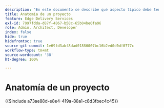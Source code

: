 ```yaml
---
description: 'En este documento se describe qué aspecto típico debe tener un proyecto desde el punto de vista del código. Antes de leer este documento, familiarícese con el documento Introducción: Tutorial para desarrolladores.'
title: Anatomía de un proyecto
feature: Edge Delivery Services
exl-id: 7097fdda-d87f-4867-b58c-65b04be0fa96
role: Admin, Architect, Developer
index: false
hide: true
hidefromtoc: true
source-git-commit: 1e69fd3abf8dad01886007bc16b2ed0d0df0777c
workflow-type: tm+mt
source-wordcount: '38'
ht-degree: 100%

---
```


# Anatomía de un proyecto

{{$include a73ae88d-e8e4-419a-88a1-c8d3fbec4c45}}
